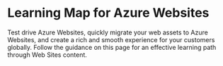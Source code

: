 <properties 
	pageTitle="Learning Map for Azure Websites" 
	description="Get a visual map through all the resources you need to go from 0 to 60 on Azure Websites." 
	services="app-service\web" 
	documentationCenter="" 
	authors="cephalin" 
	manager="wpickett" 
	editor=""/>

<tags
	ms.service="app-service-web"
	ms.date="07/07/2015"
	wacn.date=""/>


# Learning Map for Azure Websites
Test drive Azure Websites, quickly migrate your web assets to Azure Websites, and create a rich and smooth experience for your customers globally. Follow the guidance on this page for an effective learning path through Web Sites content. 

<object type="image/svg+xml" data="https://sidneyhcontent.blob.core.windows.net/documentation/websites-learning-map.svg" width="100%" height="100%">
</object>
 